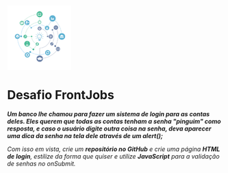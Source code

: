 <img src = "https://github.com/vinga19/Desafio-FrontJobs/blob/master/img/conexao.png" height = "150" width = "150"  >
 


 <h1> Desafio FrontJobs</h1> 


<b><i>Um banco lhe chamou para fazer um sistema de login para as contas deles. Eles querem que todas as contas tenham a senha "pinguim" como resposta, e caso o usuário digite outra coisa na senha, deva aparecer uma dica da senha na tela dele através de um alert();</i></b>

<i>Com isso em vista, crie um <b>repositório no GitHub</b> e crie uma página <b>HTML de login</b>, estilize da forma que quiser e utilize <b>JavaScript</b> para a validação de senhas no onSubmit.</i>

